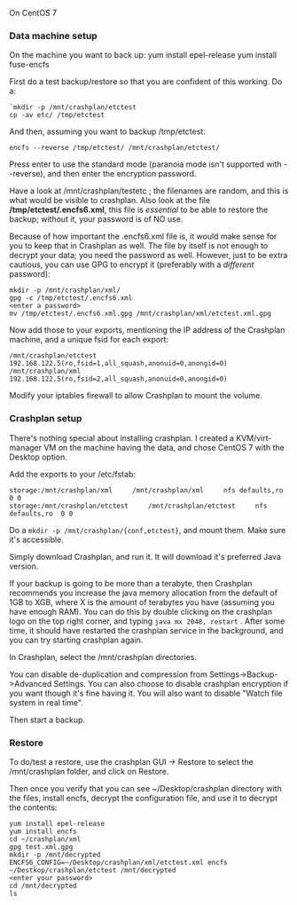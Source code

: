 On CentOS 7


### Data machine setup

On the machine you want to back up:
yum install epel-release
yum install fuse-encfs

First do a test backup/restore so that you are confident of this working. Do a:
```
`mkdir -p /mnt/crashplan/etctest
cp -av etc/ /tmp/etctest
```

And then, assuming you want to backup /tmp/etctest:
```
encfs --reverse /tmp/etctest/ /mnt/crashplan/etctest/
```

Press enter to use the standard mode (paranoia mode isn't supported with --reverse), and then enter the encryption password. 

Have a look at /mnt/crashplan/testetc ; the filenames are random, and this is what would be visible to crashplan. Also look at the file **/tmp/etctest/.encfs6.xml**, this file is *essential* to be able to restore the backup; without it, your password is of NO use. 

Because of how important the .encfs6.xml file is, it would make sense for you to keep that in Crashplan as well. The file by itself is not enough to decrypt your data; you need the password as well. However, just to be extra cautious, you can use GPG to encrypt it (preferably with a *different* password):

```
mkdir -p /mnt/crashplan/xml/
gpg -c /tmp/etctest/.encfs6.xml
<enter a password>
mv /tmp/etctest/.encfs6.xml.gpg /mnt/crashplan/xml/etctest.xml.gpg
```

Now add those to your exports, mentioning the IP address of the Crashplan machine, and a unique fsid for each export:
```
/mnt/crashplan/etctest     192.168.122.5(ro,fsid=1,all_squash,anonuid=0,anongid=0)
/mnt/crashplan/xml     192.168.122.5(ro,fsid=2,all_squash,anonuid=0,anongid=0)
```

Modify your iptables firewall to allow Crashplan to mount the volume. 


### Crashplan setup

There's nothing special about installing crashplan. I created a KVM/virt-manager VM on the machine having the data, and chose CentOS 7 with the Desktop option. 

Add the exports to your /etc/fstab:

```
storage:/mnt/crashplan/xml     /mnt/crashplan/xml     nfs defaults,ro  0 0
storage:/mnt/crashplan/etctest     /mnt/crashplan/etctest     nfs defaults,ro  0 0
```

Do a `mkdir -p /mnt/crashplan/{conf,etctest}`, and mount them. Make sure it's accessible.

Simply download Crashplan, and run it. It will download it's preferred Java version. 

If your backup is going to be more than a terabyte, then Crashplan recommends you increase the java memory allocation from the default of 1GB to XGB, where X is the amount of terabytes you have (assuming you have enough RAM). You can do this by double clicking on the crashplan logo on the top right corner, and typing `java mx 2048, restart` . After some time, it should have restarted the crashplan service in the background, and you can try starting crashplan again.

In Crashplan, select the /mnt/crashplan directories. 

You can disable de-duplication and compression from Settings->Backup->Advanced Settings. You can also choose to disable crashplan encryption if you want though it's fine having it. You will also want to disable "Watch file system in real time".

Then start a backup. 


### Restore

To do/test a restore, use the crashplan GUI -> Restore to select the /mnt/crashplan folder, and click on Restore.

Then once you verify that you can see ~/Desktop/crashplan directory with the files, install encfs, decrypt the configuration file, and use it to decrypt the contents:
```
yum install epel-release
yum install encfs
cd ~/crashplan/xml
gpg test.xml.gpg
mkdir -p /mnt/decrypted
ENCFS6_CONFIG=~/Desktop/crashplan/xml/etctest.xml encfs ~/Destkop/crashplan/etctest /mnt/decrypted
<enter your password>
cd /mnt/decrypted
ls
```

